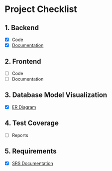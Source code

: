 
# Project Checklist

## 1. Backend
- [x] Code
- [x] [Documentation](http://localhost:8080/swagger-ui/index.html#/)

## 2. Frontend
- [ ] Code
- [ ] Documentation

## 3. Database Model Visualization
- [x] [ER Diagram](https://github.com/Saisri-Gajula/Capstone-Project/blob/main/collectionprocesshandling/ER%20Diagram.png)

## 4. Test Coverage
- [ ] Reports

## 5. Requirements
- [x] [SRS Documentation](https://github.com/Saisri-Gajula/Capstone-Project/tree/main#readme)
